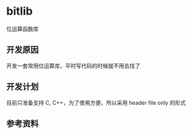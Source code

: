 # bitlib
位运算函数库

## 开发原因
开发一套常用位运算库，平时写代码的时候就不用去找了


## 开发计划
目前只准备支持 C, C++，为了使用方便，所以采用 header file only 的形式


## 参考资料

